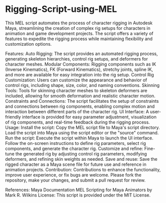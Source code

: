 # Rigging-Script-using-MEL

This MEL script automates the process of character rigging in Autodesk Maya, streamlining the creation of complex rig setups for characters in animation and game development projects. The script offers a variety of features to expedite the rigging process while maintaining flexibility and customization options.

Features:
Auto Rigging: The script provides an automated rigging process, generating skeleton hierarchies, control rig setups, and deformers for character meshes.
Modular Components: Rigging components such as IK (Inverse Kinematics), FK (Forward Kinematics), stretchy joints, spline IK, and more are available for easy integration into the rig setup.
Control Rig Customization: Users can customize the appearance and behavior of control rigs, including shape, size, color, and naming conventions.
Skinning Tools: Tools for skinning character meshes to skeleton deformers are included, allowing for smooth deformation and realistic character motion.
Constraints and Connections: The script facilitates the setup of constraints and connections between rig components, enabling complex motion and interaction between different parts of the character rig.
UI Interface: A user-friendly interface is provided for easy parameter adjustment, visualization of rig components, and real-time feedback during the rigging process.
Usage:
Install the script:
Copy the MEL script file to Maya's script directory.
Load the script into Maya using the script editor or the "source" command.
Run the script:
Execute the script within Maya to launch the UI interface.
Follow the on-screen instructions to define rig parameters, select rig components, and generate the character rig.
Customize and refine:
Fine-tune the generated rig by adjusting control rig parameters, modifying deformers, and refining skin weights as needed.
Save and reuse:
Save the rigged character as a Maya scene file for future use and reference in animation projects.
Contribution:
Contributions to enhance the functionality, improve user experience, or fix bugs are welcome. Please fork the repository, make your changes, and submit a pull request for review.

References:
Maya Documentation
MEL Scripting for Maya Animators by Mark R. Wilkins
License:
This script is provided under the MIT License.
